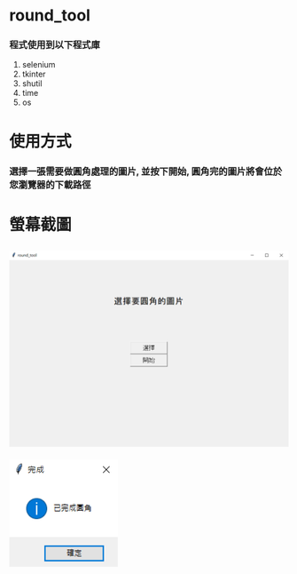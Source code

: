 # round_tool
### 程式使用到以下程式庫
1. selenium
2. tkinter
3. shutil
4. time
5. os
# 使用方式
### 選擇一張需要做圓角處理的圖片, 並按下開始, 圓角完的圖片將會位於您瀏覽器的下載路徑
# 螢幕截圖
![Alt text](pic/1.png)
---
![Alt text](pic/2.png)
